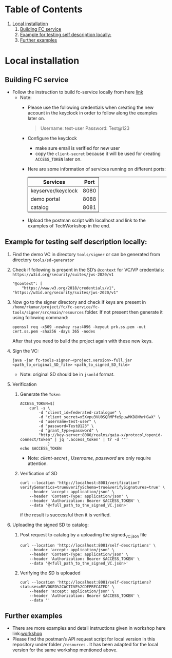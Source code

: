 
# Table of Contents

1.  [Local installation](#org032dfee)
    1.  [Building FC service](#org094c561)
    2.  [Example for testing self description locally:](#orgc44d832)
    3.  [Further examples](#org4f84169)


<a id="org032dfee"></a>

# Local installation


<a id="org094c561"></a>

## Building FC service

-   Follow the instruction to build fc-service locally from here [link](https://gitlab.com/gaia-x/data-infrastructure-federation-services/cat/fc-service/-/blob/main/docker/README.md#build-test-procedure)
    -   Note:
        -   Please use the following credentials when creating the new account in the keyclock in order to follow along the examples later on.
            
            > Username: test-user
            > Password: Test@123
        
        -   Configure the keyclock
            -   make sure email is verified for new user
            -   copy the `client-secret` because it will be used for creating `ACCESS_TOKEN` later on.
        
        -   Here are some information of services running on different ports:
            
            <table border="2" cellspacing="0" cellpadding="6" rules="groups" frame="hsides">
            
            
            <colgroup>
            <col  class="org-left" />
            
            <col  class="org-right" />
            </colgroup>
            <thead>
            <tr>
            <th scope="col" class="org-left">Services</th>
            <th scope="col" class="org-right">Port</th>
            </tr>
            </thead>
            
            <tbody>
            <tr>
            <td class="org-left">keyserver/keyclock</td>
            <td class="org-right">8080</td>
            </tr>
            
            
            <tr>
            <td class="org-left">demo portal</td>
            <td class="org-right">8088</td>
            </tr>
            
            
            <tr>
            <td class="org-left">catalog</td>
            <td class="org-right">8081</td>
            </tr>
            </tbody>
            </table>
        
        -   Upload the postman script with localhost and link to the examples of TechWorkshop in the end.


<a id="orgc44d832"></a>

## Example for testing self description locally:

1.  Find the demo VC in directory `tools/signer` or can be generated from directory `tools/sd-generator`
2.  Check if following is present in the SD&rsquo;s `@context` for VC/VP credentials: `https://w3id.org/security/suites/jws-2020/v1`
    
        "@context": [
            "https://www.w3.org/2018/credentials/v1", "https://w3id.org/security/suites/jws-2020/v1"
3.  Now go to the signer directory and check if keys are present in `/home/rkumar/project/fc/fc-service/fc-tools/signer/src/main/resources` folder. If not present then generate it using following command:
    
        openssl req -x509 -newkey rsa:4096 -keyout prk.ss.pem -out cert.ss.pem -sha256 -days 365 -nodes
    
    After that you need to build the project again with these new keys.
4.  Sign the VC:
    
        java -jar fc-tools-signer-<project.version>-full.jar <path_to_original_SD_file> <path_to_signed_SD_file>
    
    -   Note: original SD should be in `jsonld` format.

5.  Verification
    1.  Generate the `Token`
        
            ACCESS_TOKEN=$(
                curl -s \
                    -d "client_id=federated-catalogue" \
                    -d "client_secret=x5Xvpu3VU0SQRMPfe9puwMKD8NhrHGwX" \
                    -d "username=test-user" \
                    -d "password=Test@123" \
                    -d "grant_type=password" \
                    "http://key-server:8080/realms/gaia-x/protocol/openid-connect/token" | jq '.access_token' | tr -d '"'
                        )
            echo $ACCESS_TOKEN
        
        -   Note: *client-secret , Username, password* are only require attention.
    
    2.  Verification of SD
        
            curl --location 'http://localhost:8081/verification?verifySemantics=true&verifySchema=true&verifySignatures=true' \
                --header 'accept: application/json' \
                --header 'Content-Type: application/json' \
                --header 'Authorization: Bearer $ACCESS_TOKEN' \
                --data '@<full_path_to_the_signed_VC.json>'
        
        if the result is successful then it is verified.

6.  Uploading the signed SD to catalog:
    1.  Post request to catalog by a uploading the signed<sub>VC.json</sub> file
        
            curl --location 'http://localhost:8081/self-descriptions' \
                --header 'accept: application/json' \
                --header 'Content-Type: application/json' \
                --header 'Authorization: Bearer $ACCESS_TOKEN' \
                --data '@<full_path_to_the_signed_VC.json>'
    
    2.  Verifying the SD is uploaded
        
            curl --location 'http://localhost:8081/self-descriptions?statuses=REVOKED%2CACTIVE%2CDEPRECATED' \
                --header 'accept: application/json' \
                --header 'Authorization: Bearer $ACCESS_TOKEN' \
                --data ''


<a id="org4f84169"></a>

## Further examples

-   There are more examples and detail instructions given in workshop here link:[workshop](https://gitlab.eclipse.org/eclipse/xfsc/cat/fc-service/-/tree/main/examples/TechWorkshop?ref_type=heads)
-   Please find the postman&rsquo;s API request script for local version in this repository under folder `/resources` . It has been adapted for the local version for the same workshop mentioned above.
